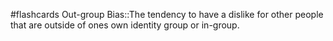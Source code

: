 #flashcards 
Out-group Bias::The tendency to have a dislike for other people that are outside of ones own identity group or in-group.
<!--SR:!2023-11-05,1,230-->